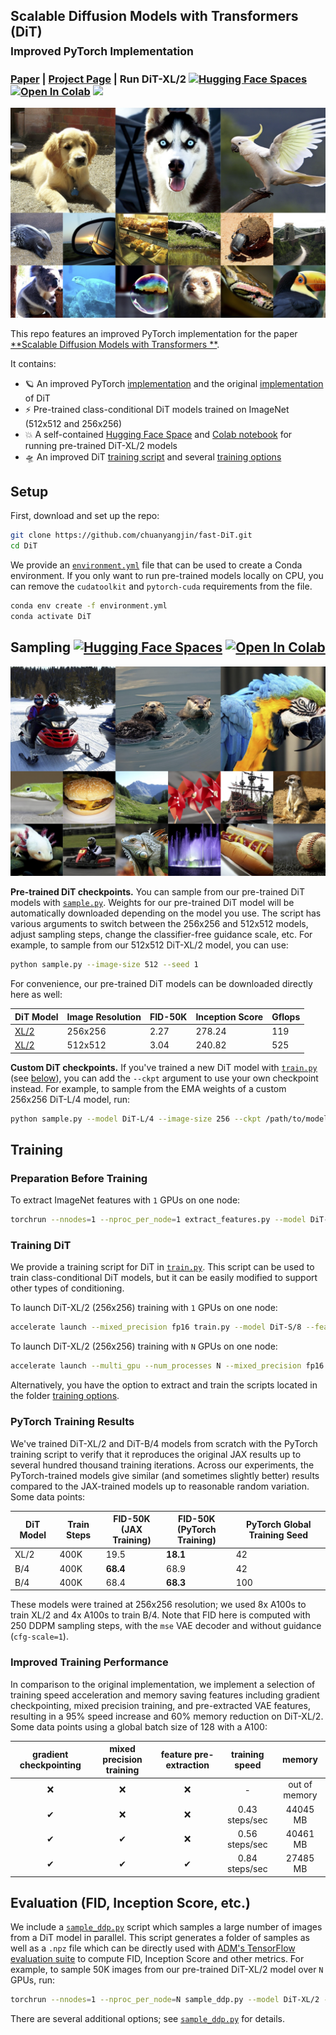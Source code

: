 ## Scalable Diffusion Models with Transformers (DiT)<br><sub>Improved PyTorch Implementation</sub>

### [Paper](http://arxiv.org/abs/2212.09748) | [Project Page](https://www.wpeebles.com/DiT) | Run DiT-XL/2 [![Hugging Face Spaces](https://img.shields.io/badge/%F0%9F%A4%97%20Hugging%20Face-Spaces-blue)](https://huggingface.co/spaces/wpeebles/DiT) [![Open In Colab](https://colab.research.google.com/assets/colab-badge.svg)](http://colab.research.google.com/github/facebookresearch/DiT/blob/main/run_DiT.ipynb) <a href="https://replicate.com/arielreplicate/scalable_diffusion_with_transformers"><img src="https://replicate.com/arielreplicate/scalable_diffusion_with_transformers/badge"></a>

![DiT samples](visuals/sample_grid_0.png)

This repo features an improved PyTorch implementation for the paper [**Scalable Diffusion Models with Transformers
**](https://www.wpeebles.com/DiT).

It contains:

* 🪐 An improved PyTorch [implementation](models.py) and the original [implementation](train_options/models_original.py)
  of DiT
* ⚡️ Pre-trained class-conditional DiT models trained on ImageNet (512x512 and 256x256)
* 💥 A self-contained [Hugging Face Space](https://huggingface.co/spaces/wpeebles/DiT)
  and [Colab notebook](http://colab.research.google.com/github/facebookresearch/DiT/blob/main/run_DiT.ipynb) for running
  pre-trained DiT-XL/2 models
* 🛸 An improved DiT [training script](train.py) and several [training options](train_options)

## Setup

First, download and set up the repo:

```bash
git clone https://github.com/chuanyangjin/fast-DiT.git
cd DiT
```

We provide an [`environment.yml`](environment.yml) file that can be used to create a Conda environment. If you only want
to run pre-trained models locally on CPU, you can remove the `cudatoolkit` and `pytorch-cuda` requirements from the
file.

```bash
conda env create -f environment.yml
conda activate DiT
```

## Sampling [![Hugging Face Spaces](https://img.shields.io/badge/%F0%9F%A4%97%20Hugging%20Face-Spaces-blue)](https://huggingface.co/spaces/wpeebles/DiT) [![Open In Colab](https://colab.research.google.com/assets/colab-badge.svg)](http://colab.research.google.com/github/facebookresearch/DiT/blob/main/run_DiT.ipynb)

![More DiT samples](visuals/sample_grid_1.png)

**Pre-trained DiT checkpoints.** You can sample from our pre-trained DiT models with [`sample.py`](sample.py). Weights
for our pre-trained DiT model will be
automatically downloaded depending on the model you use. The script has various arguments to switch between the 256x256
and 512x512 models, adjust sampling steps, change the classifier-free guidance scale, etc. For example, to sample from
our 512x512 DiT-XL/2 model, you can use:

```bash
python sample.py --image-size 512 --seed 1
```

For convenience, our pre-trained DiT models can be downloaded directly here as well:

| DiT Model                                                             | Image Resolution | FID-50K | Inception Score | Gflops | 
|-----------------------------------------------------------------------|------------------|---------|-----------------|--------|
| [XL/2](https://dl.fbaipublicfiles.com/DiT/models/DiT-XL-2-256x256.pt) | 256x256          | 2.27    | 278.24          | 119    |
| [XL/2](https://dl.fbaipublicfiles.com/DiT/models/DiT-XL-2-512x512.pt) | 512x512          | 3.04    | 240.82          | 525    |

**Custom DiT checkpoints.** If you've trained a new DiT model with [`train.py`](train.py) (see [below](#training-dit)),
you can add the `--ckpt`
argument to use your own checkpoint instead. For example, to sample from the EMA weights of a custom
256x256 DiT-L/4 model, run:

```bash
python sample.py --model DiT-L/4 --image-size 256 --ckpt /path/to/model.pt
```

## Training

### Preparation Before Training

To extract ImageNet features with `1` GPUs on one node:

```bash
torchrun --nnodes=1 --nproc_per_node=1 extract_features.py --model DiT-S/8 --data-path ~/repo/imagenet-val --features-path ./features
```

### Training DiT

We provide a training script for DiT in [`train.py`](train.py). This script can be used to train class-conditional
DiT models, but it can be easily modified to support other types of conditioning.

To launch DiT-XL/2 (256x256) training with `1` GPUs on one node:

```bash
accelerate launch --mixed_precision fp16 train.py --model DiT-S/8 --features-path ~/repo/imagenet-val
```

To launch DiT-XL/2 (256x256) training with `N` GPUs on one node:

```bash
accelerate launch --multi_gpu --num_processes N --mixed_precision fp16 train.py --model DiT-XL/2 --features-path /path/to/store/features
```

Alternatively, you have the option to extract and train the scripts located in the
folder [training options](train_options).

### PyTorch Training Results

We've trained DiT-XL/2 and DiT-B/4 models from scratch with the PyTorch training script
to verify that it reproduces the original JAX results up to several hundred thousand training iterations. Across our
experiments, the PyTorch-trained models give
similar (and sometimes slightly better) results compared to the JAX-trained models up to reasonable random variation.
Some data points:

| DiT Model | Train Steps | FID-50K<br> (JAX Training) | FID-50K<br> (PyTorch Training) | PyTorch Global Training Seed |
|-----------|-------------|----------------------------|--------------------------------|------------------------------|
| XL/2      | 400K        | 19.5                       | **18.1**                       | 42                           |
| B/4       | 400K        | **68.4**                   | 68.9                           | 42                           |
| B/4       | 400K        | 68.4                       | **68.3**                       | 100                          |

These models were trained at 256x256 resolution; we used 8x A100s to train XL/2 and 4x A100s to train B/4. Note that FID
here is computed with 250 DDPM sampling steps, with the `mse` VAE decoder and without guidance (`cfg-scale=1`).

### Improved Training Performance

In comparison to the original implementation, we implement a selection of training speed acceleration and memory saving
features including gradient checkpointing, mixed precision training, and pre-extracted VAE features, resulting in a 95%
speed increase and 60% memory reduction on DiT-XL/2. Some data points using a global batch size of 128 with a A100:

| gradient checkpointing | mixed precision training | feature pre-extraction | training speed |    memory     |
|:----------------------:|:------------------------:|:----------------------:|:--------------:|:-------------:|
|           ❌            |            ❌             |           ❌            |       -        | out of memory |
|           ✔            |            ❌             |           ❌            | 0.43 steps/sec |   44045 MB    |
|           ✔            |            ✔             |           ❌            | 0.56 steps/sec |   40461 MB    |
|           ✔            |            ✔             |           ✔            | 0.84 steps/sec |   27485 MB    |

## Evaluation (FID, Inception Score, etc.)

We include a [`sample_ddp.py`](sample_ddp.py) script which samples a large number of images from a DiT model in
parallel. This script
generates a folder of samples as well as a `.npz` file which can be directly used with [ADM's TensorFlow
evaluation suite](https://github.com/openai/guided-diffusion/tree/main/evaluations) to compute FID, Inception Score and
other metrics. For example, to sample 50K images from our pre-trained DiT-XL/2 model over `N` GPUs, run:

```bash
torchrun --nnodes=1 --nproc_per_node=N sample_ddp.py --model DiT-XL/2 --num-fid-samples 50000
```

There are several additional options; see [`sample_ddp.py`](sample_ddp.py) for details.
